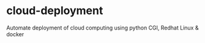 # cloud-deployment
Automate deployment of cloud computing using python CGI, Redhat Linux &amp; docker
